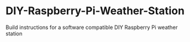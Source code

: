 # DIY-Raspberry-Pi-Weather-Station
Build instructions for a software compatible DIY Raspberry Pi weather station
